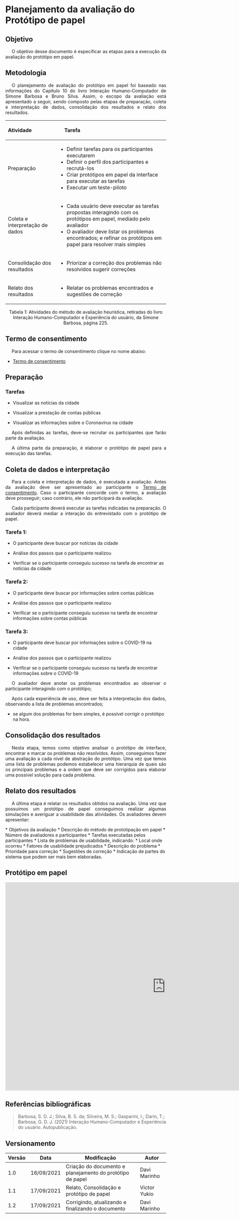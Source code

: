 # Planejamento da avaliação do Protótipo de papel
 
## Objetivo
<p style="text-indent: 20px; text-align: justify">
O objetivo desse documento é especificar as etapas para a execução da avaliação do protótipo em papel.
</p>
 
## Metodologia
<p style="text-indent: 20px; text-align: justify">
O planejamento de avaliação do protótipo em papel foi baseado nas informações do Capítulo 10 do livro Interação Humano-Computador de Simone Barbosa e Bruno Silva. Assim, o escopo da avaliação está apresentado a seguir, sendo composto pelas etapas de preparação, coleta e interpretação de dados, consolidação dos resultados e relato dos resultados.
</p>
 
| Atividade | <p style="text-indent: 20px;">Tarefa</p> |
|:--|:---|
| Preparação | <ul><li>Definir tarefas para os participantes executarem</li> <li>Definir o perfil dos participantes e recrutá-los</li><li>Criar protótipos em papel da interface para executar as tarefas</li><li>Executar um teste-piloto</li></ul> |
| Coleta e interpretação de dados |  <ul><li>Cada usuário deve executar as tarefas propostas interagindo com os protótipos em papel, mediado pelo avaliador</li><li>O avaliador deve listar os problemas encontrados; e refinar os protótipos em papel para resolver mais simples</li> </ul> |
| Consolidação dos resultados | <ul><li>Priorizar a correção dos problemas não resolvidos sugerir correções</li></ul> |
| Relato dos resultados | <ul><li>Relatar os problemas encontrados e sugestões de correção</li></ul> |
 
<center>
<figcaption>Tabela 1: Atividades do método de avaliação heurística, retiradas do livro Interação Humano-Computador e Experiência do usuário, da Simone Barbosa, página 225.</figcaption>
</center>
 
## Termo de consentimento
<p style="text-indent: 20px; text-align: justify">
Para acessar o termo de consentimento clique no nome abaixo:
</p>
 
- <p><a href="../termo-de-consentimento">Termo de consentimento</a></p>
 
## Preparação
 
### Tarefas
 
<ul><li>Visualizar as notícias da cidade</li></ul>
<ul><li>Visualizar a prestação de contas públicas</li></ul>
<ul><li>Visualizar as informações sobre o Coronavírus na cidade</li></ul>
 
<p style="text-indent: 20px; text-align: justify">
Após definidas as tarefas, deve-se recrutar os participantes que farão parte da avaliação.
</p>
 
<p style="text-indent: 20px; text-align: justify">
A última parte da preparação, é elaborar o protótipo de papel para a execução das tarefas.
</p>
 
## Coleta de dados e interpretação
 
<p style="text-indent: 20px; text-align: justify">
Para a coleta e interpretação de dados, é executada a avaliação. Antes da avaliação deve ser apresentado ao participante o <a href="../termo-de-consentimento">Termo de consentimento</a>. Caso o participante concorde com o termo, a avaliação deve prosseguir; caso contrário, ele não participará da avaliação.
</p>
 
<p style="text-indent: 20px; text-align: justify">
Cada participante deverá executar as tarefas indicadas na preparação. O avaliador deverá mediar a interação do entrevistado com o protótipo de papel.
</p>
 
### Tarefa 1:
<ul><li>O participante deve buscar por notícias da cidade</li></ul>
<ul><li>Análise dos passos que o participante realizou</li></ul>
<ul><li>Verificar se o participante conseguiu sucesso na tarefa de encontrar as noticias da cidade</li></ul>
 
### Tarefa 2:
<ul><li>O participante deve buscar por informações sobre contas públicas</li></ul>
<ul><li>Análise dos passos que o participante realizou</li></ul>
<ul><li>Verificar se o participante conseguiu sucesso na tarefa de encontrar informações sobre contas públicas</li></ul>
 
### Tarefa 3:
<ul><li>O participante deve buscar por informações sobre o COVID-19 na cidade</li></ul>
<ul><li>Análise dos passos que o participante realizou</li></ul>
<ul><li>Verificar se o participante conseguiu sucesso na tarefa de encontrar informações sobre o COVID-19</li></ul>
 
<p style="text-indent: 20px; text-align: justify">
O avaliador deve anotar os problemas encontrados ao observar o participante interagindo com o protótipo;
</p>
 
<p style="text-indent: 20px; text-align: justify">
Após cada experiência de uso, deve ser feita a interpretação dos dados, observando a lista de problemas encontrados;
<ul><li>se algum dos problemas for bem simples, é possível corrigir o protótipo na hora.</li></ul>
</p>
 
## Consolidação dos resultados
 
<p style="text-indent: 20px; text-align: justify">
Nesta etapa, temos como objetivo analisar o protótipo de interface, encontrar e marcar os problemas não resolvidos. Assim, conseguimos fazer uma avaliação a cada nível de abstração do protótipo. Uma vez que temos uma lista de problemas podemos estabelecer uma hierarquia de quais são os principais problemas e a ordem que deve ser corrigidos para elaborar uma possível solução para cada problema.   
</p>
 
## Relato dos resultados
 
<p style="text-indent: 20px; text-align: justify">
A última etapa é relatar os resultados obtidos na avaliação. Uma vez que possuímos um protótipo de papel conseguimos realizar algumas simulações e averiguar a usabilidade das atividades. Os avaliadores devem apresentar:
</p>
* Objetivos da avaliação
* Descrição do método de prototipação em papel
* Número de avaliadores e participantes
* Tarefas executadas pelos participantes
* Lista de problemas de usabilidade, indicando:
    * Local onde ocorreu
    * Fatores de usabilidade prejudicados
    * Descrição do problema
    * Prioridade para correção
    * Sugestões de correção
* Indicação de partes do sistema que podem ser mais bem elaboradas.
 
## Protótipo em papel
 
<iframe style="border: 1px solid rgba(0, 0, 0, 0.1);" width="1000" height="650" src="https://www.figma.com/embed?embed_host=share&url=https%3A%2F%2Fwww.figma.com%2Fproto%2FNAISc9GIKohEGfEPbaJxSx%2Fprototipo-papel%3Fnode-id%3D1%253A56%26starting-point-node-id%3D1%253A56" allowfullscreen></iframe>
 
## Referências bibliográficas
 
> Barbosa, S. D. J.; Silva, B. S. da; Silveira, M. S.; Gasparini, I.; Darin, T.; Barbosa, G. D. J. (2021) Interação Humano-Computador e Experiência do usuário. Autopublicação.
 
## Versionamento
 
| Versão | Data | Modificação | Autor |
|--|--|--|--|
| 1.0 | 16/09/2021 | Criação do documento e planejamento do protótipo de papel | Davi Marinho |
| 1.1 | 17/09/2021 | Relato, Consolidação e protótipo de papel | Victor Yukio |
| 1.2 | 17/09/2021 | Corrigindo, atualizando e finalizando o documento | Davi Marinho |
 

